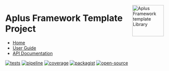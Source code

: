 <a href="https://gitlab.com/aplus-framework/projects/template"><img src="https://gitlab.com/aplus-framework/projects/template/-/raw/master/guide/image.png" alt="Aplus Framework template Library" align="right" width="100"></a>

# Aplus Framework Template Project

- [Home](https://aplus-framework.com/packages/template)
- [User Guide](https://docs.aplus-framework.com/guides/projects/template/index.html)
- [API Documentation](https://docs.aplus-framework.com/packages/template.html)

[![tests](https://github.com/aplus-framework/template/actions/workflows/tests.yml/badge.svg)](https://github.com/aplus-framework/template/actions/workflows/tests.yml)
[![pipeline](https://gitlab.com/aplus-framework/projects/template/badges/master/pipeline.svg)](https://gitlab.com/aplus-framework/projects/template/-/pipelines?scope=branches)
[![coverage](https://gitlab.com/aplus-framework/projects/template/badges/master/coverage.svg?job=test:php)](https://aplus-framework.gitlab.io/projects/template/coverage/)
[![packagist](https://img.shields.io/packagist/v/aplus/template)](https://packagist.org/packages/aplus/template)
[![open-source](https://img.shields.io/badge/open--source-sponsor-magenta)](https://aplus-framework.com/sponsor)
